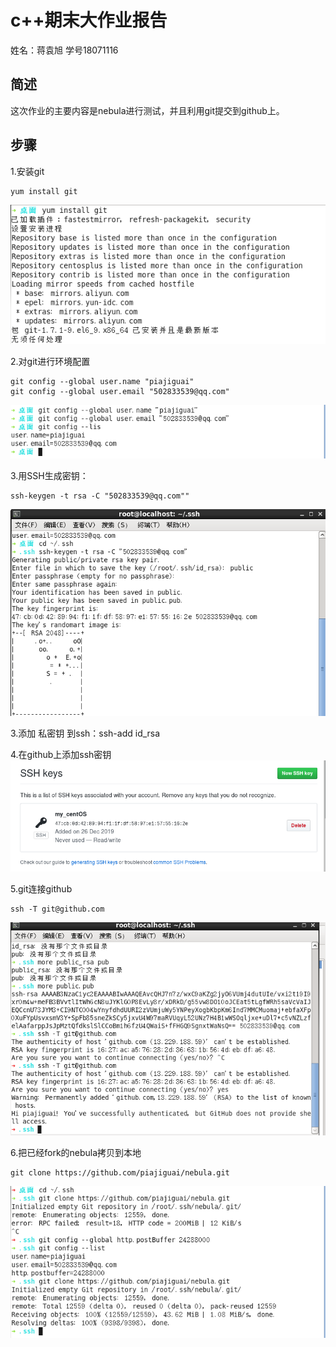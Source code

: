 # c++期末大作业报告
姓名：蒋袁旭
学号18071116

## 简述 
这次作业的主要内容是nebula进行测试，并且利用git提交到github上。 

## 步骤 
1.安装git
```
yum install git 
```
![](https://github.com/piajiguai/report/blob/master/p1.png)

2.对git进行环境配置
```
git config --global user.name "piajiguai"
git config --global user.email "502833539@qq.com"
```
![](https://github.com/piajiguai/report/blob/master/p2.png)

3.用SSH生成密钥：
```
ssh-keygen -t rsa -C "502833539@qq.com""
```
![](https://github.com/piajiguai/report/blob/master/p3.png)
 
3.添加 私密钥 到ssh：ssh-add id_rsa
 
4.在github上添加ssh密钥
![](https://github.com/piajiguai/report/blob/master/p4.png)

5.git连接github
```
ssh -T git@github.com
```
![](https://github.com/piajiguai/report/blob/master/p5.png)

6.把已经fork的nebula拷贝到本地
```
git clone https://github.com/piajiguai/nebula.git
```
![](https://github.com/piajiguai/report/blob/master/p6.png)


